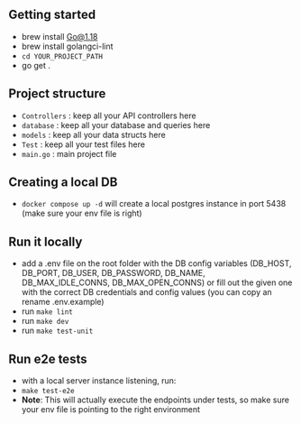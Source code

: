 ## Getting started

- brew install Go@1.18
- brew install golangci-lint         
- `cd YOUR_PROJECT_PATH`
- go get . 


## Project structure

- `Controllers` : keep all your API controllers here
- `database` : keep all your database and queries here
- `models` : keep all your data structs here
- `Test` : keep all your test files here
- `main.go` : main project file

## Creating a local DB

- `docker compose up -d` will create a local postgres instance in port 5438 (make sure your env file is right)


## Run it locally

- add a .env file on the root folder with the DB config variables (DB_HOST, DB_PORT, DB_USER, DB_PASSWORD, DB_NAME, DB_MAX_IDLE_CONNS, DB_MAX_OPEN_CONNS) or fill out the given one with the correct DB credentials and config values (you can copy an rename .env.example)
- run `make lint`
- run `make dev`
- run `make test-unit`

## Run e2e tests

- with a local server instance listening, run:
- `make test-e2e`
- **Note**: This will actually execute the endpoints under tests, so make sure your env file is pointing to the right environment
